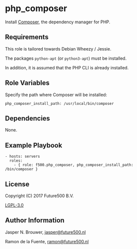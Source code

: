 php_composer
============

Install [Composer](https://getcomposer.org/), the dependency manager for PHP.

Requirements
------------

This role is tailored towards Debian Wheezy / Jessie.

The packages `python-apt` (or `python3-apt`) must be installed.

In addition, it is assumed that the PHP CLI is already installed.

Role Variables
--------------

Specify the path where Composer will be installed:

    php_composer_install_path: /usr/local/bin/composer

Dependencies
------------

None.

Example Playbook
-------------------------

    - hosts: servers
      roles:
        - { role: f500.php_composer, php_composer_install_path: /bin/composer }

License
-------

Copyright (C) 2017 Future500 B.V.

[LGPL-3.0](https://github.com/f500/ansible-php_composer/blob/master/COPYING.LESSER)

Author Information
------------------

Jasper N. Brouwer, jasper@future500.nl

Ramon de la Fuente, ramon@future500.nl
